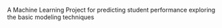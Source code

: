 A Machine Learning Project for predicting student performance exploring the basic modeling techniques 
